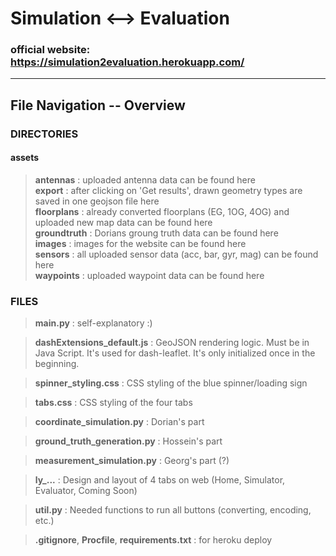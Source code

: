 # Simulation ⟷  Evaluation

### official website: https://simulation2evaluation.herokuapp.com/

---
## File Navigation -- Overview
### DIRECTORIES
#### assets
> **antennas** : uploaded antenna data can be found here  
> **export** : after clicking on 'Get results', drawn geometry types are saved in one geojson file here  
> **floorplans** : already converted floorplans (EG, 1OG, 4OG) and uploaded new map data can be found here  
> **groundtruth** : Dorians groung truth data can be found here  
> **images** : images for the website can be found here  
> **sensors** : all uploaded sensor data (acc, bar, gyr, mag) can be found here  
> **waypoints** : uploaded waypoint data can be found here  

### FILES
> **main.py** : self-explanatory :)

> **dashExtensions_default.js** : GeoJSON rendering logic. Must be in Java Script. It's used for dash-leaflet. It's only initialized once in the beginning.

> **spinner_styling.css** : CSS styling of the blue spinner/loading sign

> **tabs.css** : CSS styling of the four tabs

> **coordinate_simulation.py** : Dorian's part

> **ground_truth_generation.py** : Hossein's part

> **measurement_simulation.py** : Georg's part (?)

> **ly_...** : Design and layout of 4 tabs on web (Home, Simulator, Evaluator, Coming Soon)

> **util.py** : Needed functions to run all buttons (converting, encoding, etc.)

> **.gitignore**, **Procfile**, **requirements.txt** : for heroku deploy

